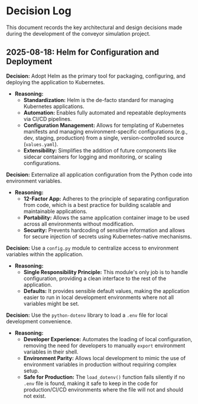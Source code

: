 # Decision Log

This document records the key architectural and design decisions made during the development of the conveyor simulation project.

## 2025-08-18: Helm for Configuration and Deployment

**Decision:** Adopt Helm as the primary tool for packaging, configuring, and deploying the application to Kubernetes.

*   **Reasoning:**
    *   **Standardization:** Helm is the de-facto standard for managing Kubernetes applications.
    *   **Automation:** Enables fully automated and repeatable deployments via CI/CD pipelines.
    *   **Configuration Management:** Allows for templating of Kubernetes manifests and managing environment-specific configurations (e.g., dev, staging, production) from a single, version-controlled source (`values.yaml`).
    *   **Extensibility:** Simplifies the addition of future components like sidecar containers for logging and monitoring, or scaling configurations.

**Decision:** Externalize all application configuration from the Python code into environment variables.

*   **Reasoning:**
    *   **12-Factor App:** Adheres to the principle of separating configuration from code, which is a best practice for building scalable and maintainable applications.
    *   **Portability:** Allows the same application container image to be used across all environments without modification.
    *   **Security:** Prevents hardcoding of sensitive information and allows for secure injection of secrets using Kubernetes-native mechanisms.

**Decision:** Use a `config.py` module to centralize access to environment variables within the application.

*   **Reasoning:**
    *   **Single Responsibility Principle:** This module's only job is to handle configuration, providing a clean interface to the rest of the application.
    *   **Defaults:** It provides sensible default values, making the application easier to run in local development environments where not all variables might be set.

**Decision:** Use the `python-dotenv` library to load a `.env` file for local development convenience.

*   **Reasoning:**
    *   **Developer Experience:** Automates the loading of local configuration, removing the need for developers to manually `export` environment variables in their shell.
    *   **Environment Parity:** Allows local development to mimic the use of environment variables in production without requiring complex setup.
    *   **Safe for Production:** The `load_dotenv()` function fails silently if no `.env` file is found, making it safe to keep in the code for production/CI/CD environments where the file will not and should not exist.